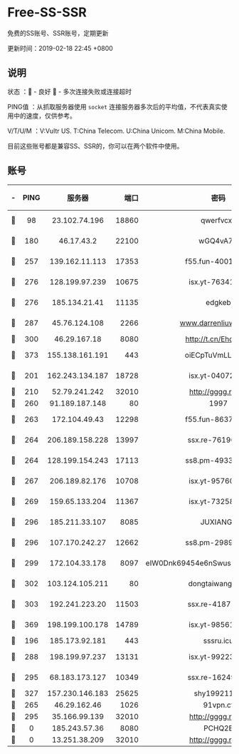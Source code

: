 # Free-SS-SSR

免费的SS账号、SSR账号，定期更新

更新时间：2019-02-18 22:45 +0800

## 说明

状态     ：🙂 - 良好 🙁 - 多次连接失败或连接超时

PING值   ：从抓取服务器使用 `socket` 连接服务器多次后的平均值，不代表真实使用中的速度，仅供参考。

V/T/U/M  ：V:Vultr US. T:China Telecom. U:China Unicom. M:China Mobile.

目前这些账号都是兼容SS、SSR的，你可以在两个软件中使用。

## 账号

|-|PING|服务器|端口|密码|加密方式|区域|V/T/U/M|
|:----:|:----:|:-----:|-----:|:----:|:----:|:----:|:----:|
|🙂|98|23.102.74.196|18860|qwerfvcxz|aes-256-gcm|JP|7↓/9↓/10↑/9↓|
|🙂|180|46.17.43.2|22100|wGQ4vA7D|aes-256-gcm|RU|6↓/10↑/10↑/10↑|
|🙂|257|139.162.11.113|17353|f55.fun-40016960|aes-256-cfb|SG|9↑/10↑/8↑/10↑|
|🙂|276|128.199.97.239|10675|isx.yt-76341094|aes-256-cfb|SG|10↑/10↑/10↑/10↑|
|🙂|276|185.134.21.41|11135|edgkeb|aes-256-cfb|GB|10↑/10↑/10↑/10↑|
|🙂|287|45.76.124.108|2266|www.darrenliuwei.com|aes-256-cfb|AU|9↑/10↑/9↑/10↑|
|🙂|300|46.29.167.18|8080|http://t.cn/EhdmTxe|rc4-md5|RU|6↑/6↑/6↑/6↑|
|🙂|373|155.138.161.191|443|oiECpTuVmLLxk4Ts|aes-256-cfb|US|1↓/10↑/10↑/9↑|
|🙂|201|162.243.134.187|18728|isx.yt-04072308|aes-256-cfb|US|10↑/10↑/10↑/10↑|
|🙂|210|52.79.241.242|32010|http://gggg.rocks|chacha20|KR|7↓/9↓/9↑/8↓|
|🙂|260|91.189.187.148|80|1997|chacha20|US|9↑/9↑/10↑/9↑|
|🙂|263|172.104.49.43|12298|f55.fun-86373807|aes-256-cfb|SG|10↑/10↑/8↑/10↑|
|🙂|264|206.189.158.228|13997|ssx.re-76196312|aes-256-cfb|SG|10↑/10↑/10↑/10↑|
|🙂|264|128.199.154.243|17113|ss8.pm-49338576|aes-256-cfb|SG|10↑/10↑/10↑/10↑|
|🙂|267|206.189.82.176|10708|isx.yt-95760947|aes-256-cfb|SG|10↑/10↑/10↑/10↑|
|🙂|269|159.65.133.204|11367|isx.yt-73258581|aes-256-cfb|SG|10↑/10↑/10↑/10↑|
|🙂|296|185.211.33.107|8085|JUXIANGE|aes-128-ctr|US|10↑/10↑/10↑/10↑|
|🙂|296|107.170.242.27|12662|ss8.pm-29895906|aes-256-cfb|US|10↑/10↑/10↑/10↑|
|🙂|299|172.104.33.178|8097|eIW0Dnk69454e6nSwuspv9DmS201tQ0D|aes-256-cfb|SG|10↑/10↑/10↑/10↑|
|🙂|302|103.124.105.211|80|dongtaiwang.com|aes-256-cfb|US|9↑/10↑/10↑/10↑|
|🙂|303|192.241.223.20|11503|ssx.re-41871836|aes-256-cfb|US|10↑/10↑/10↑/10↑|
|🙂|369|198.199.100.178|14789|isx.yt-98561144|aes-256-cfb|US|10↑/10↑/10↑/10↑|
|🙂|196|185.173.92.181|443|sssru.icu|rc4-md5|RU|7↑/10↑/9↓/9↑|
|🙂|288|198.199.97.237|13131|isx.yt-99223416|aes-256-cfb|US|10↑/10↑/10↑/10↑|
|🙂|295|68.183.173.127|10349|ssx.re-16249427|aes-256-cfb|US|10↑/10↑/10↑/10↑|
|🙂|327|157.230.146.183|25625|shy19921124|rc4-md5|US|10↑/10↑/10↑/10↑|
|🙁|265|46.29.162.46|1026|91vpn.cf|rc4-md5|RU|8↓/9↑/9↑/10↑|
|🙁|295|35.166.99.139|32010|http://gggg.rocks|chacha20|US|10↑/10↑/10↑/10↑|
|🙁|0|185.243.57.36|8080|PCHQ2E|rc4-md5|US|8↑/9↑/8↑/7↑|
|🙁|0|13.251.38.209|32010|http://gggg.rocks|chacha20|SG|10↑/10↑/7↑/9↑|
